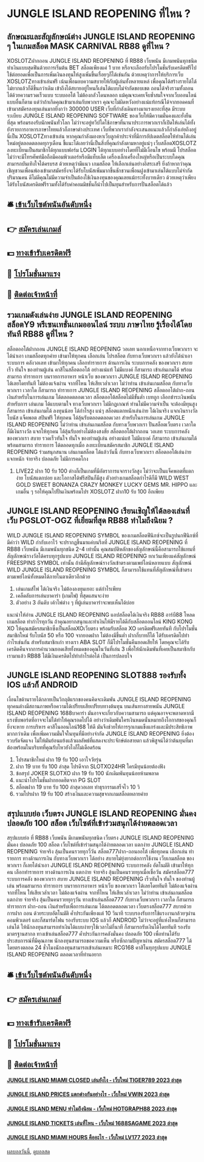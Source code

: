 # JUNGLE ISLAND REOPENING ที่ไหน ?
## ลักษณะและสัญลักษณ์ต่าง JUNGLE ISLAND REOPENING ๆ ในเกมสล็อต MASK CARNIVAL RB88 ดูที่ไหน ?
XOSLOTZฝากถอน JUNGLE ISLAND REOPENING ที่ RB88 เว็บพนัน มีเกมพนันทุกชนิด ทำเงินแบบสุดฟินด้วยการเริ่มต้น BET สล็อตเพียงแค่ 1 บาท หรือจะเลือกรับโปรโมชั่นรับเครดิตฟรีไปใช้ต่อยอดเพื่อเป็นการเพิ่มเงินลงทุนให้สูงเพิ่มขึ้นเรื่อยๆก็ได้เช่นกัน ด้วยเหตุว่าการให้บริการเว็บ XOSLOTZทางเข้าเล่นฟรี เน้นเพื่อมอบความสบายให้กับผู้เล่นทั้งหลายแหล่ เพื่อคุณได้สร้างรายได้ได้ไม่ยากแล้วก็ดีขึ้นกว่าเดิม เข้าถึงได้สบายอยู่ไหนก็เล่นได้แบบไม่จำกัดขอบเขต ถอนได้จริงรวมทั้งถอนได้ด้วยความรวดเร็วแบบ ระบบออโต้ ไม่ต้องกลัวโดนหลอก แม้คุณจะเคยเจ็บช้ำสมใจจากเว็บออนไลน์แบบอื่นก็ตาม แต่ว่าถ้าเกิดคุณเข้ามาเล่นกับพวกเรา คุณจะไม่ผิดหวังอย่างแน่แท้กรณีได้จากยอดคนที่เข้ามาสมัครลงทุนเล่นมากยิ่งกว่า 300000 USER เว็บที่กำลังเดินทางมาแรงเยอะที่สุด มีระบบระเบียบ JUNGLE ISLAND REOPENING SOFTWARE ของเว็บให้มีความมั่นคงและยั่งยืนที่สุด พร้อมรองรับนักพนันทั่วโลก ไม่ว่าจะอยู่ทวีปใดใช้ภาษาที่นานาประการพวกเราก็เปิดให้เล่นได้ทั้งยังรายการอาหารภาษาไทยแล้วก็ภาษาต่างประเทศ เว็บที่พวกเรากำลังจะเสนอแนะแล้วก็กำลังเอ๋ยถึงอยู่นี่เป็น XOSLOTZทางเข้าเล่น หากคุณกำลังมองหาเว็บลูกค้าประจำที่มีการอัปเดตสล็อตให้ท่านได้เล่นใหม่อยู่ตลอดตลอดทุกๆเดือน ชี้แนะได้เลยว่านี่เป็นสิ่งที่คุณกำลังตามหาอยู่แน่ๆ
เว็บสล็อตXOSLOTZ ลงทะเบียนเป็นสมาชิกได้ทุกแบบฟอร์ม LOGIN ได้ทุกแบบอย่างโดยที่ไม่มีเงื่อนไข พร้อมมี โปรสล็อต ไม่ว่าจะมีโทรศัพท์มือถือมีคอมพิวเตอร์หรือมีแท็บเล็ต เครื่องเล็กเครื่องใหญ่หรือเป็นระบบใดคุณสามารถบันเทิงใจได้ครบรส ด้วยเหตุว่ามีแนว เกมสล็อต ให้เลือกเล่นอย่างอิสระเสรี ยิ่งถ้าหากว่าคุณเชิญชวนเพื่อนพ้องเข้ามาสมัครยิ่งจะได้รับโบนัสเพิ่มมากขึ้นชักชวนเพื่อนฝูงเข้ามาเล่นได้แบบไม่จำกัดปริมาณคน ดีไม่ดีคุณไม่มีความจำเป็นต้องใช้เงินลงทุนของคุณเลยแม้กระทั้งบาทเดียว ด้วยเหตุว่าเพียงได้รับโบนัสเครดิตฟรีรวมทั้งได้รับค่าคอมมิชชั่นก็นำไปเป็นทุนสำหรับการปั่นสล็อตได้แล้ว

## 🛎 [เข้าเว็บไซต์พนันอันดับหนึ่ง](https://bit.ly/3SdLNi2)
## 👉 [สมัครเล่นเกมส์](https://bit.ly/3SdLNi2)
## 💵 [ทางเข้ารับเครดิตฟรี](https://bit.ly/3dyRKHj)
## 👑 [โปรโมชั่นมาแรง](https://bit.ly/3dyRKHj)
## 📱 [ติดต่อเจ้าหน้าที่](https://bit.ly/3dyRKHj)

## รวมเกมดังเล่นง่าย JUNGLE ISLAND REOPENING สล็อตY9 พรีเซนเทชั่นเกมออนไลน์ ระบบ ภาษาไทย รู้เรื่องได้โดยทันที RB88 ดูที่ไหน ?
สล็อตออโต้ฝากถอน JUNGLE ISLAND REOPENING วอเลท นอกเหนือจากทางเว็บพวกเรา จะได้นำเอา เกมสล็อตทุกค่าย เข้ามาให้ทุกคน เลือกเล่น โปรสล็อต กับทางเว็บพวกเรา แล้วยังได้นำเอา ระบบการ คลังวอเลท เข้ามาให้ทุกคน เลือกทำรายการ ด้านการเงิน ระบบการคลัง ของพวกเรา สบาย เร็ว ทันใจ ของท่านผู้เล่น คาสิโนสล็อตออโต้ อย่างแน่แท้ ไม่มีแบงค์ ก็สามารถ เข้าเล่นเกมได้ พร้อมสามารถ ทำรายการ บนรายการอาหาร หน้าเว็บ ของพวกเรา JUNGLE ISLAND REOPENING ได้เลยโดยทันที ไม่ต้องแจ้งผ่าน จากที่ไหน ให้เสียเวล่ำเวลา ไม่ว่าท่าน เข้าเล่นเกมสล็อต กับทางเว็บพวกเรา เวลาใด ก็สามารถ ทำรายการ JUNGLE ISLAND REOPENING สล็อตออโต้ฝาก-ถอน เงินสำหรับในการเล่นเกม ได้ตลอดตลอดเวลา
สล็อตออโต้สล็อตไม่มีขั้นต่ำ เบทถูก เลือกชำระเงินพนัน สำหรับการ เล่นเกม ได้แบบตามใจ ทางเว็บพวกเรา ไม่มีกฎเกณฑ์ ท่านไม่มีความจำเป็น จะต้องมีทุนสูง ก็สามารถ เข้าเล่นเกมได้ ลงทุนน้อย ได้กำไรสูง แน่ๆ สล็อตแตกหนักเล่นง่าย ได้เงินจริง แจกเงินรางวัล โบนัส แจ็คพอต สปินฟรี ให้ทุกคน ได้ลุ้นรับตลอดตลอดเวลา สำหรับในการเล่นเกม JUNGLE ISLAND REOPENING ไม่ว่าท่าน เข้าเล่นเกมสล็อต กับทางเว็บพวกเรา ปั่นสล็อตเว็บตรง เวลาใด ก็มีเงินรางวัล แจกให้ทุกคน ได้ลุ้นรับอย่างไม่ต้องสงสัย สล็อตออโต้ฝากถอน วอเลท ระบบการคลัง ของพวกเรา สบาย รวดเร็วทันใจ ทันใจ ของท่านผู้เล่น อย่างแน่แท้ ไม่มีแบงค์ ก็สามารถ เข้าเล่นเกมได้ พร้อมสามารถ ทำรายการ ได้ตลอดทุกเมื่อ ลงทะเบียนสมัครสมาชิก JUNGLE ISLAND REOPENING ร่วมสนุกสนาน เล่นเกมสล็อต ได้แล้ววันนี้ กับทางเว็บพวกเรา สล็อตออโต้เล่นง่าย แจกหนัก จ่ายจริง ปลอดภัย ไม่มีการคดโกง
1. LIVE22 ฝาก 10 รับ 100 ต่างก็เป็นเกมที่มีอัตราการแจกรางวัลสูง ไม่ว่าจะเป็นแจ็คพอตที่แตกง่าย โบนัสแตกบ่อย และโอกาสได้ฟรีสปินก็มีสูง ตัวอย่างเกมสล็อตกำไรดีก็มี WILD WEST GOLD SWEET BONANZA CRAZY MONKEY LUCKY GEMS MR. HIPPO และเกมอื่น ๆ รอให้คุณไปปั่นเงินพร้อมโปร XOSLOTZ ฝาก10 รับ 100 อีกเพียบ

## JUNGLE ISLAND REOPENING เรียนเชิญให้ได้ลองเล่นที่เว็บ PGSLOT-OGZ ที่เยี่ยมที่สุด RB88 ทำไมถึงนิยม ?
WILD JUNGLE ISLAND REOPENING SYMBOL ของเกมสล็อตฟีนิกซ์จะเป็นรูปนกฟีนิกซ์ที่มีคำว่า WILD กำกับเอาไว้ จะปรากฏขึ้นมาแค่บนรีลที่ JUNGLE ISLAND REOPENING ที่ RB88 เว็บพนัน มีเกมพนันทุกชนิด 2-4 เท่านั้น คุณสมบัติหลักของสัญลักษณ์นี้คือสามารถใช้แทนที่สัญลักษณ์รางวัลได้ครบทุกรูปแบบ JUNGLE ISLAND REOPENING ยกเว้นเพียงแค่สัญลักษณ์ FREESPINS SYMBOL เท่านั้น ถ้ามีสัญลักษณ์รางวัลเข้าตรงตามเพย์ไลน์หลายแบบ สัญลักษณ์ WILD JUNGLE ISLAND REOPENING SYMBOL ก็สามารถใช้แทนที่สัญลักษณ์ที่เข้าตรงตามเพย์ไลน์ทั้งหมดได้ภายในตาเดียวอีกด้วย
1. เล่นเกมส์ไพ่ ได้เงินจริง ไม่ต้องลงทุนเยอะ แต่กำไรเพียบ
2. เคล็ดลับการเล่นบาคาร่า (เกมไพ่) ที่สุดแสนจะง่าย
3. ตัวอย่าง 3 อันดับ เค้าไพ่ต่าง ๆ ที่ผู้เล่นบาคาร่าจะพบเห็นได้บ่อย

แนะนำให้อ่าน JUNGLE ISLAND REOPENING แอปสล็อตได้เงินจริง RB88 อาร์บี88 โหลดเกมสล็อต ทำกำไรทุกวัน
ถ้าคุณอยากสนุกและทำเงินให้มีรายได้ดีกับสล็อตออนไลน์ KING KONG XO ให้คุณสมัครสมาชิกซึ่งเป็นสล็อตXOเว็บตรง พร้อมรับสล็อต XO เครดิตฟรีเลยทันที กับโปรโมชั่นสมาชิกใหม่ รับโบนัส 50 หรือ 100 จากยอดฝาก ไม่ต้องมีขึ้นต่ำ ฝากกี่บาทก็ได้ ได้รับเครดิตไปทำกำไรเช่นกัน สำหรับสมาชิกเก่า ทางเรา ABA SLOT ก็มีโปรโมชั่นคืนยอดเสียให้ โดยคุณจะได้รับเครดิตคืนจากการคำนวณยอดเสียทั้งหมดของคุณในวันที่เล่น 3 เพื่อให้นักเดิมพันที่เคยเป็นสมาชิกกับเรามาแล้ว RB88 ได้มีเงินเครดิตไปทำกำไรต่อได้ เป็นการปลอบใจ

## JUNGLE ISLAND REOPENING SLOT888 รองรับทั้ง IOS แล้วก็ ANDROID
เงื่อนไขด้านรายได้กลายเป็นวิกฤติแรกของคนคิดจะเดิมพัน JUNGLE ISLAND REOPENING ทุกคนต่างมีสถานภาพหรือความได้เปรียบเสียเปรียบทางต้นทุน บนเส้นทางสายพนัน JUNGLE ISLAND REOPENING 1688บาคาร่า มันอาจจะเกี่ยวกับความสามารถ แต่คุณอาจจะพลาดหากมีแรงซับพอร์ตที่อาจจะไม่ได้ทำให้คุณรอดไปได้ อย่างว่าเดิมพันใครเงินหมดนั่นหมายถึงโอกาสของคุณก็ยิ่งจะหาย การบริหาร คาสิโนออนไลน์168 ให้ดี มันจึงช่วยให้การรุกเกมแข็งแกร่งและมีประสิทธิภาพมากกว่าเดิม เพื่อเพิ่มความมั่นใจในทุนที่มีอย่างจำกัด JUNGLE ISLAND REOPENING ยิ่งต้องรวบรัดจัดแจง ไม่ให้มันย้อนแย้งแล้วผลลัพธ์ที่แสดงจะประจักษ์ต่อสายตา แล้วพิสูจน์ได้ว่าต้นทุนที่มาต้องพร้อมในบริบทที่คุณรับไหวยังไงก็ไม่เดือดร้อน
1. โปรสมาชิกใหม่ ฝาก 19 รับ 100 เอาใจวัยรุ่น
2. ฝาก 19 บาท รับ 100 ล่าสุด โปรดีจาก SLOTXO24HR ใครมีทุนน้อยต้องฟัง
3. ข้อสรุป JOKER SLOTXO ฝาก 19 รับ 100 นักเดิมพันทุนน้อยห้ามพลาด
4. แนะนำโปรโมชั่นฝากยอดฮิตจาก PG SLOT
5. สล็อตฝาก 19 บาท รับ 100 ล่าสุดวอเลท ทำธุรกรรมเสร็จไว 10 วิ
6. รวมโปรฝาก 19 รับ 100 สร้างเงินและความสุขจากเกมสล็อตหลายค่าย

## สรุปแบบย่อ เว็บตรง JUNGLE ISLAND REOPENING มั่นคง ปลอดภัย 100 สล็อต เว็บไซต์ที่เข้าร่วมสนุกได้ง่ายตลอดเวลา
สรุปแบบย่อ ที่ RB88 เว็บพนัน มีเกมพนันทุกชนิด เว็บตรง JUNGLE ISLAND REOPENING มั่นคง ปลอดภัย 100 สล็อต เว็บไซต์ที่เข้าร่วมสนุกได้ง่ายตลอดเวลา แตกง่าย JUNGLE ISLAND REOPENING จ่ายจริง ลุ้นเป็นคนรวยทุกวี่วัน สล็อต777ฝาก-ถอนออโต้ เพื่อทุกคน เลือกเล่น ทำรายการ ทางด้านการเงิน กับทางเว็บพวกเรา ได้อย่าง สบายไม่ยุ่งยากต่อการใช้งาน เว็บเกมสล็อต ของพวกเรา ก็เลยได้นำเอา JUNGLE ISLAND REOPENING ระบบการคลัง อัตโนมัติ เข้ามาให้ทุกคน เลือกทำรายการ ทางด้านการเงิน แตกง่าย จ่ายจริง ลุ้นเป็นคนรวยทุกเมื่อเชื่อวัน สมัครสล็อต777 ระบบการคลัง ของพวกเรา สบาย JUNGLE ISLAND REOPENING เร็วทันใจ ทันใจ ของท่านผู้เล่น พร้อมสามารถ ทำรายการ บนรายการอาหาร หน้าเว็บ ของพวกเรา ได้เลยโดยทันที ไม่ต้องแจ้งผ่าน จากที่ไหน ให้เสียเวล่ำเวลา ไม่ต้องแจ้งผ่าน จากที่ไหน ให้เสียเวล่ำเวลา ไม่ว่าท่าน เข้าเล่นเกมสล็อต แตกง่าย จ่ายจริง ลุ้นเป็นคนรวยทุกๆวัน ทางเข้าเล่นสล็อต777 กับทางเว็บพวกเรา เวลาใด ก็สามารถ ทำรายการ ฝาก-ถอน เงินสำหรับเพื่อการเล่นเกม ได้ตลอดตลอดเวลา
เว็บตรงสล็อต777 สบายด้วยการฝาก ถอน ด้วยระบบอัตโนมัติ ค้ำประกันเพียงแต่ 10 วินาที ระบบรองรับการใช้แรงงานกล้วยๆผ่านคอมพิวเตอร์ และก็สมาร์ตโฟน รองรับระบบ IOS แล้วก็ ANDROID ไม่ว่าจะอยู่ที่แห่งไหนก็สามารถเล่นได้ ให้นักลงทุนสามารถทำเงินได้แบบง่ายๆใช้เวลาไม่กี่นาที ก็สามารถรับเงินได้โดยทันที รองรับมาตรฐานสากล ทางเข้าเล่นสล็อต777 ค้ำประกันการคลังมั่นคง ปลอดภัย 100 เพื่อท่านได้รับประสบการณ์ที่มีคุณภาพ นักลงทุนสามารถขอความเห็น หรือซักถามปัญหาผ่าน สมัครสล็อต777 ได้โดยตรงตลอด 24 ชั่วโมงนักลงทุนสามารถเข้าเล่นเหมาะ RCG168 คาสิโนทุกรูปแบบ JUNGLE ISLAND REOPENING ตลอดเวลาที่ท่านอยาก

## 🛎 [เข้าเว็บไซต์พนันอันดับหนึ่ง](https://bit.ly/3SdLNi2)
## 👉 [สมัครเล่นเกมส์](https://bit.ly/3SdLNi2)
## 💵 [ทางเข้ารับเครดิตฟรี](https://bit.ly/3dyRKHj)
## 👑 [โปรโมชั่นมาแรง](https://bit.ly/3dyRKHj)
## 📱 [ติดต่อเจ้าหน้าที่](https://bit.ly/3dyRKHj)

#### [JUNGLE ISLAND MIAMI CLOSED เล่นยังไง - เว็บใหม่ TIGER789 2023 ล่าสุด](https://atom.io/themes/jungle%20island%20miami%20closed%20เล่นยังไง%20-%20เว็บใหม่%20tiger789%202023%20ล่าสุด)
#### [JUNGLE ISLAND PRICES แตกต่างกันอย่างไร - เว็บใหม่ VWIN 2023 ล่าสุด](https://atom.io/themes/jungle%20island%20prices%20แตกต่างกันอย่างไร%20-%20เว็บใหม่%20vwin%202023%20ล่าสุด)
#### [JUNGLE ISLAND MENU ทำไมถึงนิยม - เว็บใหม่ HOTGRAPH88 2023 ล่าสุด](https://atom.io/themes/jungle%20island%20menu%20ทำไมถึงนิยม%20-%20เว็บใหม่%20hotgraph88%202023%20ล่าสุด)
#### [JUNGLE ISLAND TICKETS เล่นที่ไหน - เว็บใหม่ 1688SAGAME 2023 ล่าสุด](https://atom.io/themes/jungle%20island%20tickets%20เล่นที่ไหน%20-%20เว็บใหม่%201688sagame%202023%20ล่าสุด)
#### [JUNGLE ISLAND MIAMI HOURS คืออะไร - เว็บใหม่ LV177 2023 ล่าสุด](https://atom.io/themes/jungle%20island%20miami%20hours%20คืออะไร%20-%20เว็บใหม่%20lv177%202023%20ล่าสุด)

[ผลบอลวันนี้](https://siamsport.tv "ผลบอลวันนี้"), [ดูบอลสด](https://siamsport.tv/ดูบอลสด "ดูบอลสด")